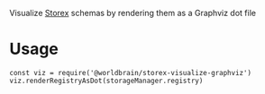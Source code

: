 Visualize [Storex]() schemas by rendering them as a Graphviz dot file

Usage
=====

```
const viz = require('@worldbrain/storex-visualize-graphviz')
viz.renderRegistryAsDot(storageManager.registry)
```


